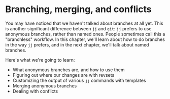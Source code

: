 # Branching, merging, and conflicts

You may have noticed that we haven't talked about branches at all yet. This is
another significant difference between `jj` and `git`: `jj` prefers to use
anonymous branches, rather than named ones. People sometimes call this a
"branchless" workflow. In this chapter, we'll learn about how to do branches
in the way `jj` prefers, and in the next chapter, we'll talk about named
branches.

Here's what we're going to learn:

* What anonymous branches are, and how to use them
* Figuring out where our changes are with revsets
* Customizing the output of various `jj` commands with templates
* Merging anonymous branches
* Dealing with conflicts
